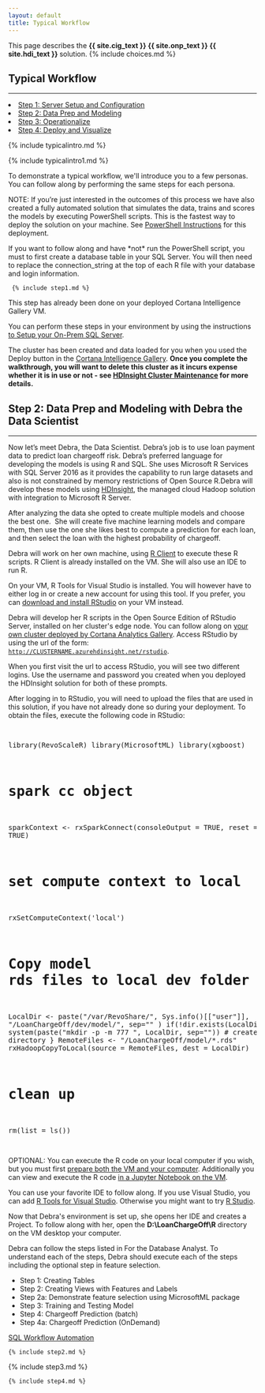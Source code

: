 ```yaml
---
layout: default
title: Typical Workflow 
---
```

<div class="alert alert-success" role="alert"> This page describes the 
<strong>
<span class="cig">{{ site.cig_text }}</span>
<span class="onp">{{ site.onp_text }}</span>
<span class="hdi">{{ site.hdi_text }}</span> 
</strong>
solution.
 {% include choices.md %}

</div> 

## Typical Workflow 
--------------------------------------------------------------

<div class="row">
    <div class="col-md-6">
        <div class="toc">
        <li><a href="#step1">Step 1: Server Setup and Configuration</a></li>
        <li><a href="#step2">Step 2: Data Prep and Modeling</a></li>
        <li><a href="#step3">Step 3: Operationalize</a></li>
        <li><a href="#step4">Step 4: Deploy and Visualize</a></li>
        </div>
    </div>

<div class="col-md-6">

 {% include typicalintro.md %}

</div>
</div>

<p/>
{% include typicalintro1.md %}

To demonstrate a typical workflow, we'll introduce you to a few personas.  You can follow along by performing the same steps for each persona.  

<div class="onp">
<div class="alert alert-info" role="alert"> 
NOTE: If you’re just interested in the outcomes of this process we have also created a fully automated solution that simulates the data, trains and scores the models by executing PowerShell scripts. This is the fastest way to deploy the solution on your machine. See <a href="Powershell_Instructions.html">PowerShell Instructions</a> for this deployment.
<p>
If you want to follow along and have *not* run the PowerShell script, you must to first create a database table in your SQL Server.  You will then need to replace the connection_string at the top of each R file with your database and login information.</p></div>
</div>

 <a name="step1" id="step1"></a>
 

     {% include step1.md %} 


<div class="cig">
<p/><p>
This step has already been done on your deployed Cortana Intelligence Gallery VM.
</p>
</div>

<div class="onp">     
<p>
You can perform these steps in your environment by using the instructions  <a href="SetupSQL.html">to Setup your On-Prem SQL Server</a>. 
</p>
</div>

<div class="hdi">
<p/><p>
The cluster has been created and data loaded for you when you used the Deploy button in the <a href="https://aka.ms/loanchargeoffhdi">Cortana Intelligence Gallery</a>. <strong>Once you complete the walkthrough, you will want to delete this cluster as it incurs expense whether it is in use or not - see <a href="https://microsoft.github.io/r-server-loan-chargeoff/hdinsight">HDInsight Cluster Maintenance</a> for more details.</strong>
</p>
</div>


 <a name="step2" id="step2"></a>

## Step 2: Data Prep and Modeling with Debra the Data Scientist
-----------------------------------------------------------------

Now let’s meet Debra, the Data Scientist. Debra’s job is to use loan payment data to predict loan chargeoff risk. <span class="sql">Debra’s preferred language for developing the models is using R and SQL. She uses Microsoft R Services with SQL Server 2016 as it provides the capability to run large datasets and also is not constrained by memory restrictions of Open Source R.</span><span class="hdi">Debra will develop these models using <a href="https://azure.microsoft.com/en-us/services/hdinsight/">HDInsight</a>, the managed cloud Hadoop solution with integration to Microsoft R Server.</span>  

After analyzing the data she opted to create multiple models and choose the best one.  She will create five machine learning models and compare them, then use the one she likes best to compute a prediction for each loan, and then select the loan with the highest probability of chargeoff.  

<div class="sql">
Debra will work on her own machine, using  <a href = "https://msdn.microsoft.com/en-us/microsoft-r/install-r-client-windows">R Client</a> to execute these R scripts. <span class="cig">R Client is already installed on the VM.</span>  She will also use an IDE to run R.  
</div>

<div class="cig">
<p/>
On your VM, R Tools for Visual Studio is installed.  You will however have to either log in or create a new account for using this tool.  If you prefer, you can <a href="rstudio.html">download and install RStudio</a> on your VM instead. 
<p/>
</div>

<div class="hdi">
<p/>
<a name="rstudiologin"></a>

Debra will develop her R scripts in the Open Source Edition of RStudio Server, installed on her cluster's edge node.  You can follow along on <a href="https://aka.ms/loanchargeoffhdi">your own cluster deployed by Cortana Analytics Gallery</a>.  Access RStudio by using the url of the form: <br/> <code>http://CLUSTERNAME.azurehdinsight.net/rstudio</code>. 
<p/>
<div class="alert alert-info" role="alert">
When you first visit the url to access RStudio, you will see two different logins.  Use the username and  password you created when you deployed the HDInsight solution for both of these prompts.

</div>

<p></p>
After logging in to RStudio, you will need to upload the files that are used in this solution, if you have not already done so during your deployment.  To obtain the files, execute the following code in RStudio:
<pre class="highlight">

library(RevoScaleR)
library(MicrosoftML)
library(xgboost)

# spark cc object
sparkContext <- rxSparkConnect(consoleOutput = TRUE, reset = TRUE)
  
# set compute context to local
rxSetComputeContext('local')

# Copy model rds files to local dev folder from HDFS
LocalDir <- paste("/var/RevoShare/", Sys.info()[["user"]], "/LoanChargeOff/dev/model/", sep="" )
if(!dir.exists(LocalDir)){
   system(paste("mkdir -p -m 777 ", LocalDir, sep="")) # create a new directory
}
RemoteFiles <- "/LoanChargeOff/model/*.rds"
rxHadoopCopyToLocal(source = RemoteFiles, dest = LocalDir)

# clean up 
rm(list = ls())

</pre>
<p></p>

</div>

<div class="alert alert-info cig" role="alert">
OPTIONAL: You can execute the R code on your local computer if you wish, but you must first <a href="local.html">prepare both the VM and your computer</a>.  Additionally you can view and execute the R code  <a href="jupyter.html">in a Jupyter Notebook on the VM</a>.
</div>

<div class="onp">
<p/>
You can use your favorite IDE to follow along.  If you use Visual Studio, you can add <a href="https://www.visualstudio.com/vs/rtvs/">R Tools for Visual Studio</a>.  Otherwise you might want to try <a href="rstudio.html">R Studio</a>. 
</div>

<div class="sql">
<p/>
Now that Debra's environment is set up, she  opens her IDE and creates a Project.  To follow along with her, open the <strong>D:\LoanChargeOff\R</strong> directory on <span class="cig">the VM desktop </span> <span class="onp">your computer</span>.  

Debra can follow the steps listed in For the Database Analyst. To understand each of the steps, Debra should execute each of the steps including the optional step in feature selection.

*   Step 1: Creating Tables
*   Step 2: Creating Views with Features and Labels
*   Step 2a: Demonstrate feature selection using MicrosoftML package 
*   Step 3: Training and Testing Model
*   Step 4: Chargeoff Prediction (batch)
*   Step 4a:  Chargeoff Prediction (OnDemand)

<a href="https://microsoft.github.io/r-server-loan-chargeoff/dba.html#workflow-automation"> SQL Workflow Automation </a> 
</div>


    {% include step2.md %}



 <a name="step3" id="step3"></a>

   {% include step3.md %}


<a name="step4" id="step4"></a>

    {% include step4.md %}
